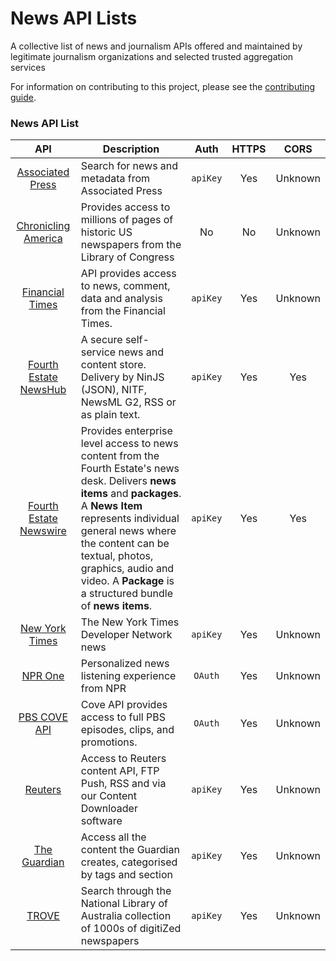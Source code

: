 # News API Lists  


A collective list of news and journalism APIs offered and maintained by legitimate journalism organizations and selected trusted aggregation services

For information on contributing to this project, please see the [contributing guide](.github/CONTRIBUTING.md).


### News API List

|                                 API                                 | Description                                                                                 |   Auth   | HTTPS |  CORS   |
| :-----------------------------------------------------------------: | ------------------------------------------------------------------------------------------- | :------: | :---: | :-----: |
|            [Associated Press](https://developer.ap.org/)            | Search for news and metadata from Associated Press                                          | `apiKey` |  Yes  | Unknown |
| [Chronicling America](http://chroniclingamerica.loc.gov/about/api/) | Provides access to millions of pages of historic US newspapers from the Library of Congress |    No    |  No   | Unknown |
|          [Financial Times](https://developer.ft.com/)          | API provides access to news, comment, data and analysis from the Financial Times.                                                                                  | `apiKey`  |  Yes  | Unknown |
|          [Fourth Estate NewsHub](https://newshub.fourthestate.org)          | A secure self-service news and content store. Delivery by NinJS (JSON), NITF, NewsML G2, RSS or as plain text.                                                                                  | `apiKey`  |  Yes  | Yes |
|          [Fourth Estate Newswire](https://www.fourthestate.org/services/newswire/)          | Provides enterprise level access to news content from the Fourth Estate's news desk.  Delivers **news items** and **packages**. A **News Item** represents individual general news where the content can be textual, photos, graphics, audio and video. A **Package** is a structured bundle of **news items**.                                                                                 | `apiKey`  |  Yes  | Yes |
|          [New York Times](https://developer.nytimes.com/)           | The New York Times Developer Network news                                                                               | `apiKey` |  Yes  | Unknown |
|                 [NPR One](http://dev.npr.org/api/)                  | Personalized news listening experience from NPR                                             | `OAuth`  |  Yes  | Unknown |
|                 [PBS COVE API](http://dev.npr.org/api/)                  | Cove API provides access to full PBS episodes, clips, and promotions.                                            | `OAuth`  |  Yes  | Unknown |
|                 [Reuters](https://www.reutersagency.com/en/platforms/api-feeds/)                  | Access to Reuters content API, FTP Push, RSS and via our Content Downloader software                                             | `apiKey`  |  Yes  | Unknown |
|        [The Guardian](http://open-platform.theguardian.com/)        | Access all the content the Guardian creates, categorised by tags and section                | `apiKey` |  Yes  | Unknown |
|        [TROVE](https://trove.nla.gov.au/about/create-something/using-api)        | Search through the National Library of Australia collection of 1000s of digitiZed newspapers                | `apiKey` |  Yes  | Unknown |


